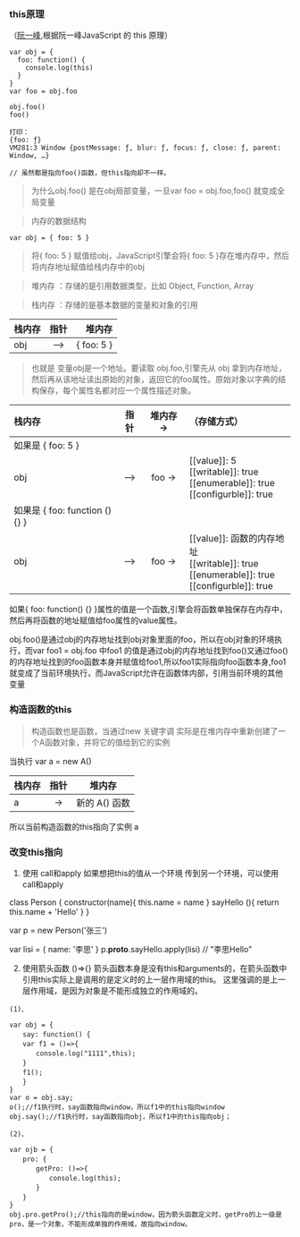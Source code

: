 ### this原理 ### 
（[阮一峰](http://www.ruanyifeng.com/blog/2018/06/javascript-this.html ""),根据阮一峰JavaScript 的 this 原理）
```
var obj = {
  foo: function() {
    console.log(this)
  }
}
var foo = obj.foo

obj.foo()
foo()

打印：
{foo: ƒ}
VM281:3 Window {postMessage: ƒ, blur: ƒ, focus: ƒ, close: ƒ, parent: Window, …}

// 虽然都是指向foo()函数，但this指向却不一样。
```
> 为什么obj.foo() 是在obj局部变量，一旦var foo = obj.foo,foo() 就变成全局变量

> 内存的数据结构

`var obj = { foo: 5 }`

> 将{ foo: 5 } 赋值给obj，JavaScript引擎会将{ foo: 5 }存在堆内存中，然后将内存地址赋值给栈内存中的obj

> 堆内存 ：存储的是引用数据类型，比如 Object, Function, Array

> 栈内存 ：存储的是基本数据的变量和对象的引用


|栈内存 | 指针| 堆内存|
|:-|:-:|-:|
|obj|——>|{ foo: 5 }|

> 也就是 变量obj是一个地址。要读取 obj.foo,引擎先从 obj 拿到内存地址，然后再从该地址读出原始的对象，返回它的foo属性。原始对象以字典的结构保存，每个属性名都对应一个属性描述对象。

|栈内存 | 指针| 堆内存 -> |（存储方式）|
|:-|:-:|:-:|:-|
| 如果是 { foo: 5 } |
|obj|——>| foo -> | [[value]]: 5<br> [[writable]]: true<br> [[enumerable]]: true<br> [[configurble]]: true |
| 如果是 { foo: function () {} } |
|obj|——>| foo -> | [[value]]: 函数的内存地址<br> [[writable]]: true<br> [[enumerable]]: true<br> [[configurble]]: true |

如果{ foo: function() {} }属性的值是一个函数,引擎会将函数单独保存在内存中，然后再将函数的地址赋值给foo属性的value属性。

obj.foo()是通过obj的内存地址找到obj对象里面的foo，所以在obj对象的环境执行，而var foo1 = obj.foo 中foo1 的值是通过obj的内存地址找到foo()又通过foo()的内存地址找到的foo函数本身并赋值给foo1,所以foo1实际指向foo函数本身,foo1就变成了当前环境执行，而JavaScript允许在函数体内部，引用当前环境的其他变量

### 构造函数的this ###

> 构造函数也是函数，当通过new 关键字调 实际是在堆内存中重新创建了一个A函数对象，并将它的值给到它的实例

当执行 var a = new A()

|栈内存 | 指针| 堆内存|
|:-|:-:|:-:|
|a|->| 新的 A() 函数 |

所以当前构造函数的this指向了实例 a

### 改变this指向 ###
1. 使用 call和apply
如果想把this的值从一个环境 传到另一个环境，可以使用call和apply

class Person {
  constructor(name){
    this.name = name
  }
  sayHello (){
    return this.name + 'Hello'
  }
}

var p = new Person('张三')

var lisi = {
  name: '李思'
}
p.__proto__.sayHello.apply(lisi) // "李思Hello"

2. 使用箭头函数  ()=>{}
箭头函数本身是没有this和arguments的，在箭头函数中引用this实际上是调用的是定义时的上一层作用域的this。
这里强调的是上一层作用域，是因为对象是不能形成独立的作用域的。

```
(1)、

var obj = {
　　say: function() {
　　var f1 = ()=>{
　　　　console.log("1111",this);	
　　}
　　f1();
　　}
}
var o = obj.say;
o();//f1执行时，say函数指向window，所以f1中的this指向window
obj.say();//f1执行时，say函数指向obj，所以f1中的this指向obj；

(2)、

var ojb = {
　　pro: {
　　　　getPro: ()=>{
　　　　　　console.log(this);
　　　　}
　　}
}
obj.pro.getPro();//this指向的是window，因为箭头函数定义时，getPro的上一级是pro，是一个对象，不能形成单独的作用域，故指向window。
```



